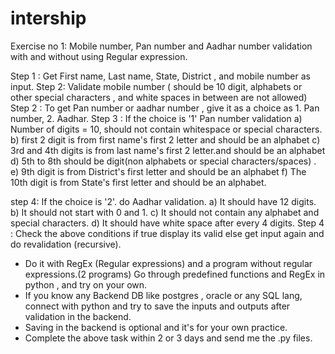 # intership
Exercise no 1:
Mobile number,  Pan number and Aadhar number validation with and without using Regular expression.

Step 1 : Get  First name, Last name, State, District , and mobile number as input.
Step 2:  Validate mobile number ( should be 10 digit, alphabets or other special characters , and white spaces in between are not allowed)
Step 2 : To get Pan number or aadhar number , give it as a choice as 1. Pan number, 2. Aadhar.
Step 3 : If the choice is '1'  Pan number validation
                   a) Number of digits = 10, should not contain whitespace or special characters.
                   b) first 2 digit is from first name's first 2 letter and should be an alphabet
                   c) 3rd and 4th digits is from last name's first 2 letter.and should be  an alphabet
                   d) 5th to 8th should be digit(non alphabets or special characters/spaces) .
                   e) 9th digit is from District's first letter and  should be an alphabet
                   f) The 10th digit is from State's first letter and should be an alphabet.
 
step 4: If the choice is '2'. do Aadhar validation.
                   a) It should have 12 digits.
                  b) It should not start with 0 and 1.
                  c) It should not contain any alphabet and special characters.
                  d) It should have white space after every 4 digits.
Step 4 : Check the above conditions if true display its valid else get input again and do revalidation (recursive).

- Do it with RegEx (Regular expressions) and a program without regular expressions.(2 programs)  Go through predefined functions and RegEx in python , and try on your own.
- If you know any Backend DB like postgres , oracle or any SQL lang, connect with python and  try to save the inputs and outputs after validation in the backend. 
- Saving in the backend is optional and it's for your own practice.
- Complete the above task within 2 or 3 days and send me the .py files. 
